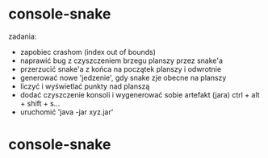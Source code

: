 # console-snake

zadania:

- zapobiec crashom (index out of bounds)
- naprawić bug z czyszczeniem brzegu planszy przez snake'a
- przerzucić snake'a z końca na początek planszy i odwrotnie
- generować nowe 'jedzenie', gdy snake zje obecne na planszy
- liczyć i wyświetlać punkty nad planszą
- dodać czyszczenie konsoli i wygenerować sobie artefakt (jara) ctrl + alt + shift + s...
- uruchomić 'java -jar xyz.jar'
# console-snake
